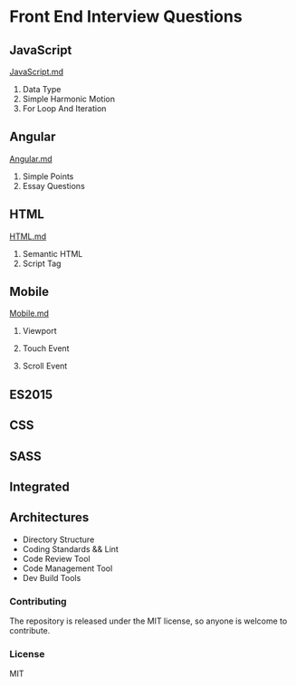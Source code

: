 # Front End Interview Questions

## JavaScript

[JavaScript.md](./JavaScript.md)

1. Data Type
2. Simple Harmonic Motion
3. For Loop And Iteration

## Angular

[Angular.md](./Angular.md)

1. Simple Points
2. Essay Questions


## HTML

[HTML.md](./HTML.md)

1. Semantic HTML
2. Script Tag

## Mobile

[Mobile.md](./Mobile.md)

1. Viewport

2. Touch Event

3. Scroll Event

## ES2015

## CSS

## SASS

## Integrated

## Architectures

- Directory Structure
- Coding Standards && Lint
- Code Review Tool
- Code Management Tool
- Dev Build Tools

### Contributing

The repository is released under the MIT license, so anyone is welcome to contribute.

### License

MIT
